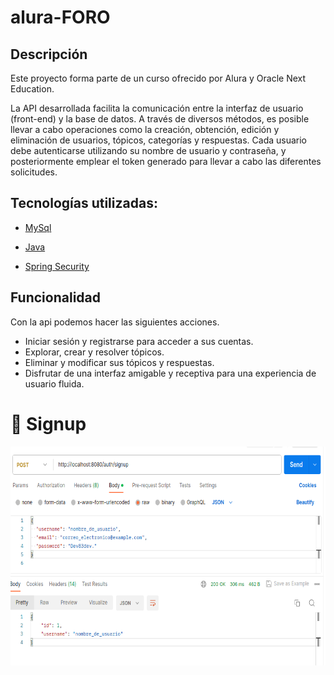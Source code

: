 # alura-FORO


## Descripción
Este proyecto forma parte de un curso ofrecido por Alura y Oracle Next Education.

La API desarrollada facilita la comunicación entre la interfaz de usuario (front-end) y la base de datos. A través de diversos métodos, es posible llevar a cabo operaciones como la creación, obtención, edición y eliminación de usuarios, tópicos, categorías y respuestas. Cada usuario debe autenticarse utilizando su nombre de usuario y contraseña, y posteriormente emplear el token generado para llevar a cabo las diferentes solicitudes.

## Tecnologías utilizadas:

- [MySql](https://www.mysql.com/)
- [Java](https://www.java.com/en/)

- [Spring Security](https://start.spring.io/)

## Funcionalidad
Con la api podemos hacer las siguientes acciones.

- Iniciar sesión y registrarse para acceder a sus cuentas.
- Explorar, crear y resolver tópicos.
- Eliminar y modificar sus tópicos y respuestas.
- Disfrutar de una interfaz amigable y receptiva para una experiencia de usuario fluida.


<h1>🔐 Signup</h1>
  
 <img src="https://github.com/YupaTT/alura-FORO/blob/main/asset/signup.png"  width=800 height="350">
